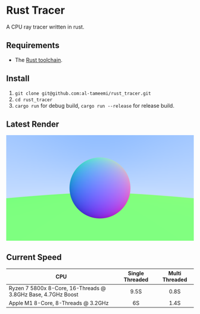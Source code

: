 # Rust Tracer
A CPU ray tracer written in rust.

## Requirements
* The [Rust toolchain](https://www.rust-lang.org/tools/install).

## Install
1. ```git clone git@github.com:al-tameemi/rust_tracer.git```
2. ```cd rust_tracer```
3. ```cargo run``` for debug build, ```cargo run --release``` for release build.

## Latest Render
<p align="center">
    <img src="https://github.com/al-tameemi/rust_tracer/blob/main/image.png?raw=true" alt="The latest render according to the current specs."/>
</p>

## Current Speed

| CPU                                                          | Single Threaded | Multi Threaded |
| ------------------------------------------------------------ |:---------------:|:--------------:|
| Ryzen 7 5800x 8-Core, 16-Threads @ 3.8GHz Base, 4.7GHz Boost | 9.5S            | 0.8S           |
| Apple M1 8-Core, 8-Threads @ 3.2GHz                          | 6S              | 1.4S           |